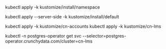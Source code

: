 kubectl apply -k kustomize/install/namespace


kubectl apply --server-side -k kustomize/install/default

kubectl apply -k kustomize/cn-accounts
kubectl apply -k kustomize/cn-lms

kubectl -n postgres-operator get svc --selector=postgres-operator.crunchydata.com/cluster=cn-lms

